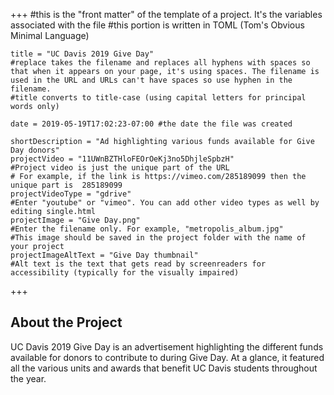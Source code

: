 +++
    #this is the "front matter" of the template of a project. It's the variables associated with the file
    #this portion is written in TOML (Tom's Obvious Minimal Language)
    
    title = "UC Davis 2019 Give Day"
    #replace takes the filename and replaces all hyphens with spaces so that when it appears on your page, it's using spaces. The filename is used in the URL and URLs can't have spaces so use hyphen in the filename.
    #title converts to title-case (using capital letters for principal words only)
    
    date = 2019-05-19T17:02:23-07:00 #the date the file was created
    
    shortDescription = "Ad highlighting various funds available for Give Day donors"
    projectVideo = "11UWnBZTHloFEOrOeKj3no5DhjleSpbzH"
    #Project video is just the unique part of the URL  
    # For example, if the link is https://vimeo.com/285189099 then the unique part is  285189099
    projectVideoType = "gdrive"
    #Enter "youtube" or "vimeo". You can add other video types as well by editing single.html 
    projectImage = "Give Day.png"
    #Enter the filename only. For example, "metropolis_album.jpg" 
    #This image should be saved in the project folder with the name of your project 
    projectImageAltText = "Give Day thumbnail"
    #Alt text is the text that gets read by screenreaders for accessibility (typically for the visually impaired) 

+++


<h2 class="section-title">About the Project</h2>
<p>UC Davis 2019 Give Day is an advertisement highlighting the different funds available for donors to contribute to during Give Day. At a glance, it featured all the various units and awards that benefit UC Davis students throughout the year.
</p>

    

<!-- a new line in markdown will not be displayed in the browser.
\
\
\ 
the lines above this line showed up because they started with backslash (NOT A NORMAL SLASH) \
*here's some "emphasized" text, which defaults to italics but you can make it anythign you want in css*
**here's some "strong" text, which defaults to bold but you can make it anything you want in css**

Below is a list
* asterisks make bullets
- hyphens make bullets
+ plusses make bullets
* you can choose! -->
